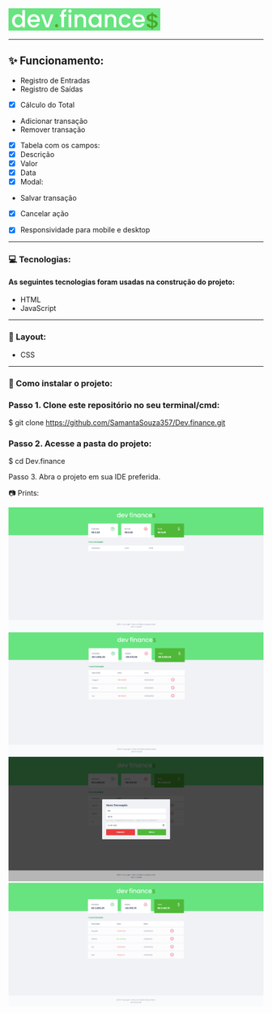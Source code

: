 <img align=”center src="./imagens/logo_devFinance.png"  />

--------------------------------------------------------------------------------

## ✨ Funcionamento:
-  Registro de Entradas
-  Registro de Saídas
- [x] Cálculo do Total
-  Adicionar transação
-   Remover transação
- [x] Tabela com os campos:
- [x] Descrição
- [x] Valor
- [x] Data
 - [x]  Modal:
-  Salvar transação
- [x]  Cancelar ação
- [x]  Responsividade para mobile e desktop


------------------------------------

###  💻 Tecnologias:
#### As seguintes tecnologias foram usadas na construção do projeto:

* HTML
* JavaScript

-------------------

### 🎨 Layout:
- CSS

----------------


### 📂 Como instalar o projeto:
### Passo 1. Clone este repositório no seu terminal/cmd:

$ git clone https://github.com/SamantaSouza357/Dev.finance.git


### Passo 2. Acesse a pasta do projeto:

$ cd Dev.finance

Passo 3. Abra o projeto em sua IDE preferida.

📷 Prints:

 <div style="text-align:center"><img src="./imagens/img1.png" /></div>
  <div style="text-align:center"><img src="./imagens/img2.png" /></div>
   <div style="text-align:center"><img src="./imagens/img3.png" /></div>
    <div style="text-align:center"><img src="./imagens/img4.png" /></div>